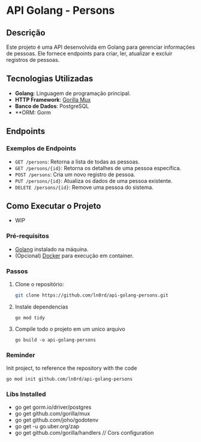 # API Golang - Persons

## Descrição
Este projeto é uma API desenvolvida em Golang para gerenciar informações de pessoas. Ele fornece endpoints para criar, ler, atualizar e excluir registros de pessoas.

## Tecnologias Utilizadas
- **Golang**: Linguagem de programação principal.
- **HTTP Framework**: [Gorilla Mux](https://github.com/gorilla/mux) 
- **Banco de Dados**: PostgreSQL
- **ORM: Gorm

## Endpoints
### Exemplos de Endpoints
- `GET /persons`: Retorna a lista de todas as pessoas.
- `GET /persons/{id}`: Retorna os detalhes de uma pessoa específica.
- `POST /persons`: Cria um novo registro de pessoa.
- `PUT /persons/{id}`: Atualiza os dados de uma pessoa existente.
- `DELETE /persons/{id}`: Remove uma pessoa do sistema.

## Como Executar o Projeto
- WIP

### Pré-requisitos
- [Golang](https://golang.org/dl/) instalado na máquina.
- (Opcional) [Docker](https://www.docker.com/) para execução em container.

### Passos
1. Clone o repositório:
   ```bash
   git clone https://github.com/ln0rd/api-golang-persons.git
   ```
2. Instale dependencias
   ```
   go mod tidy
   ```
3. Compile todo o projeto em um unico arquivo 
   ```
   go build -o api-golang-persons
   ```


### Reminder

Init project, to reference the repository with the code
```
go mod init github.com/ln0rd/api-golang-persons
```

### Libs Installed

- go get gorm.io/driver/postgres
- go get github.com/gorilla/mux
- go get github.com/joho/godotenv
- go get -u go.uber.org/zap
- go get github.com/gorilla/handlers // Cors configuration